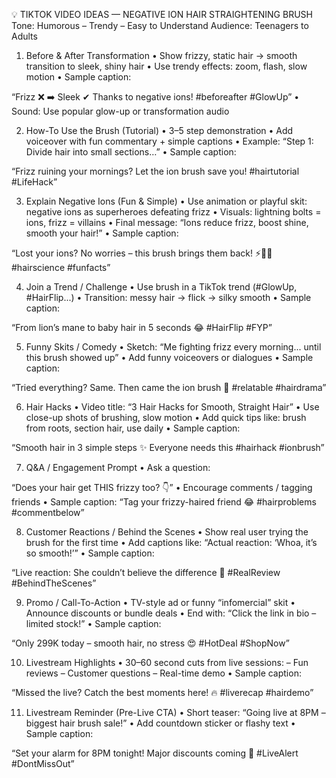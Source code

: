 💡 TIKTOK VIDEO IDEAS — NEGATIVE ION HAIR STRAIGHTENING BRUSH
Tone: Humorous – Trendy – Easy to Understand
Audience: Teenagers to Adults

1. Before & After Transformation
• Show frizzy, static hair → smooth transition to sleek, shiny hair
• Use trendy effects: zoom, flash, slow motion
• Sample caption:

“Frizz ❌ ➡️ Sleek ✔ Thanks to negative ions! #beforeafter #GlowUp”
• Sound: Use popular glow-up or transformation audio

2. How-To Use the Brush (Tutorial)
• 3–5 step demonstration
• Add voiceover with fun commentary + simple captions
• Example: “Step 1: Divide hair into small sections…”
• Sample caption:

“Frizz ruining your mornings? Let the ion brush save you! #hairtutorial #LifeHack”

3. Explain Negative Ions (Fun & Simple)
• Use animation or playful skit: negative ions as superheroes defeating frizz
• Visuals: lightning bolts = ions, frizz = villains
• Final message: “Ions reduce frizz, boost shine, smooth your hair!”
• Sample caption:

“Lost your ions? No worries – this brush brings them back! ⚡💇‍♀️ #hairscience #funfacts”

4. Join a Trend / Challenge
• Use brush in a TikTok trend (#GlowUp, #HairFlip...)
• Transition: messy hair → flick → silky smooth
• Sample caption:

“From lion’s mane to baby hair in 5 seconds 😂 #HairFlip #FYP”

5. Funny Skits / Comedy
• Sketch: “Me fighting frizz every morning... until this brush showed up”
• Add funny voiceovers or dialogues
• Sample caption:

“Tried everything? Same. Then came the ion brush 🤣 #relatable #hairdrama”

6. Hair Hacks
• Video title: “3 Hair Hacks for Smooth, Straight Hair”
• Use close-up shots of brushing, slow motion
• Add quick tips like: brush from roots, section hair, use daily
• Sample caption:

“Smooth hair in 3 simple steps ✨ Everyone needs this #hairhack #ionbrush”

7. Q&A / Engagement Prompt
• Ask a question:

“Does your hair get THIS frizzy too? 👇”
• Encourage comments / tagging friends
• Sample caption:
“Tag your frizzy-haired friend 😂 #hairproblems #commentbelow”

8. Customer Reactions / Behind the Scenes
• Show real user trying the brush for the first time
• Add captions like: “Actual reaction: ‘Whoa, it’s so smooth!’”
• Sample caption:

“Live reaction: She couldn’t believe the difference 💫 #RealReview #BehindTheScenes”

9. Promo / Call-To-Action
• TV-style ad or funny “infomercial” skit
• Announce discounts or bundle deals
• End with: “Click the link in bio – limited stock!”
• Sample caption:

“Only 299K today – smooth hair, no stress 😍 #HotDeal #ShopNow”

10. Livestream Highlights
• 30–60 second cuts from live sessions:
– Fun reviews
– Customer questions
– Real-time demo
• Sample caption:

“Missed the live? Catch the best moments here! 🔥 #liverecap #hairdemo”

11. Livestream Reminder (Pre-Live CTA)
• Short teaser: “Going live at 8PM – biggest hair brush sale!”
• Add countdown sticker or flashy text
• Sample caption:

“Set your alarm for 8PM tonight! Major discounts coming 👀 #LiveAlert #DontMissOut”

